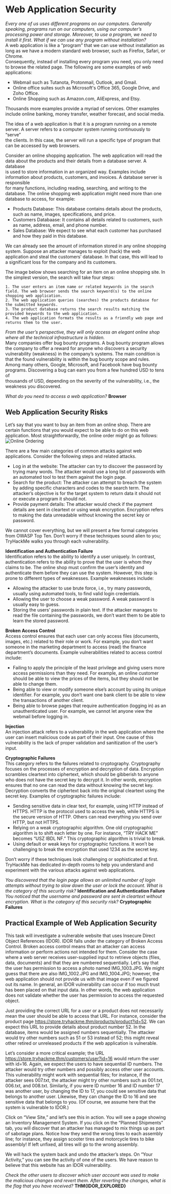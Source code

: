 # Web Application Security  
  
*Every one of us uses different programs on our computers. Generally speaking, programs run on our computers, using our computer’s processing power and storage. Moreover, to use a program, we need to install it first. What if we can use any program without installation?*  
A web application is like a “program” that we can use without installation as long as we have a modern standard web browser, such as Firefox, Safari, or Chrome.  
Consequently, instead of installing every program you need, you only need to browse the related page. The following are some examples of web applications:  
* Webmail such as Tutanota, Protonmail, Outlook, and Gmail.  
* Online office suites such as Microsoft's Office 365, Google Drive, and Zoho Office.  
* Online Shopping such as Amazon.com, AliExpress, and Etsy.  
  
Thousands more examples provide a myriad of services. Other examples include online banking, money transfer, weather forecast, and social media.  
  
The idea of a web application is that it is a program running on a remote server. A server refers to a computer system running continuously to “serve”  
the clients. In this case, the server will run a specific type of program that can be accessed by web browsers.  
  
Consider an online shopping application. The web application will read the data about the products and their details from a database server. A database  
is used to store information in an organized way. Examples include information about products, customers, and invoices. A database server is responsible  
for many functions, including reading, searching, and writing to the database. The online shopping web application might need more than one database to access, for example:  
* Products Database: This database contains details about the products, such as name, images, specifications, and price.  
* Customers Databaase: It contains all details related to customers, such as name, address, email, and phone number.  
* Sales Database: We expect to see what each customer has purchased and how they paid in this database.  
  
We can already see the amount of information stored in any online shopping system. Suppose an attacker manages to exploit (hack) the web  
application and steal the customers’ database. In that case, this will lead to a significant loss for the company and its customers.  
  
The image below shows searching for an item on an online shopping site. In the simplest version, the search will take four steps:  
```
1. The user enters an item name or related keywords in the search field. The web browser sends the search keyword(s) to the online shopping web application.  
2. The web application queries (searches) the products database for the submitted keywords.  
3. The product database returns the search results matching the provided keywords to the web application.  
4. The web application formats the results as a friendly web page and returns them to the user.  
```
*From the user’s perspective, they will only access an elegant online shop where all the technical infrastructure is hidden.*  
Many companies offer bug bounty programs. A bug bounty program allows the company to offer a reward for anyone who discovers a security  
vulnerability (weakness) in the company’s systems. The main condition is that the found vulnerability is within the bug bounty scope and rules.  
Among many others, Google, Microsoft, and Facebook have bug bounty programs. Discovering a bug can earn you from a few hundred USD to tens of  
thousands of USD, depending on the severity of the vulnerability, i.e., the weakness you discovered.  
  
*What do you need to access a web application?* **Browser**  
  
  
## Web Application Security Risks  
Let’s say that you want to buy an item from an online shop. There are certain functions that you would expect to be able to do on this web application. Most straightforwardly, the online order might go as follows:  
![Online Ordering](https://tryhackme-images.s3.amazonaws.com/user-uploads/5f04259cf9bf5b57aed2c476/room-content/352114ac8da5f156f42aa551701323a2.png)  
  
There are a few main categories of common attacks against web applications. Consider the following steps and related attacks.  
* Log in at the website: The attacker can try to discover the password by trying many words. The attacker would use a long list of passwords with an automated tool to test them against the login page.  
* Search for the product: The attacker can attempt to breach the system by adding specific characters and codes to the search term. The attacker’s objective is for the target system to return data it should not or execute a program it should not.  
* Provide payment details: The attacker would check if the payment details are sent in cleartext or using weak encryption. Encryption refers to making the data unreadable without knowing the secret key or password.  
  
We cannot cover everything, but we will present a few formal categories from OWASP Top Ten. Don’t worry if these techniques sound alien to you; TryHackMe walks you through each vulnerability.  
  
**Identification and Authentication Failure**  
Identification refers to the ability to identify a user uniquely. In contrast, authentication refers to the ability to prove that the user is whom they claims to be. The online shop must confirm the user’s identity and authenticate them before they can use the system. However, this step is prone to different types of weaknesses. Example weaknesses include:  
  
* Allowing the attacker to use brute force, i.e., try many passwords, usually using automated tools, to find valid login credentials.  
* Allowing the user to choose a weak password. A weak password is usually easy to guess.  
* Storing the users’ passwords in plain text. If the attacker manages to read the file containing the passwords, we don’t want them to be able to learn the stored password.  
  
**Broken Access Control**  
Access control ensures that each user can only access files (documents, images, etc.) related to their role or work. For example, you don’t want someone in the marketing department to access (read) the finance department’s documents. Example vulnerabilities related to access control include:  
  
* Failing to apply the principle of the least privilege and giving users more access permissions than they need. For example, an online customer should be able to view the prices of the items, but they should not be able to change them.  
* Being able to view or modify someone else’s account by using its unique identifier. For example, you don’t want one bank client to be able to view the transactions of another client.  
* Being able to browse pages that require authentication (logging in) as an unauthenticated user. For example, we cannot let anyone view the webmail before logging in.  
  
**Injection**  
An injection attack refers to a vulnerability in the web application where the user can insert malicious code as part of their input. One cause of this vulnerability is the lack of proper validation and sanitization of the user’s input.  
  
**Cryptographic Failures**  
This category refers to the failures related to cryptography. Cryptography focuses on the processes of encryption and decryption of data. Encryption scrambles cleartext into ciphertext, which should be gibberish to anyone who does not have the secret key to decrypt it. In other words, encryption ensures that no one can read the data without knowing the secret key. Decryption converts the ciphertext back into the original cleartext using the secret key. Examples of cryptographic failures include:  
* Sending sensitive data in clear text, for example, using HTTP instead of HTTPS. HTTP is the protocol used to access the web, while HTTPS is the secure version of HTTP. Others can read everything you send over HTTP, but not HTTPS.  
* Relying on a weak cryptographic algorithm. One old cryptographic algorithm is to shift each letter by one. For instance, “TRY HACK ME” becomes “USZ IBDL NF.” This cryptographic algorithm is trivial to break.  
* Using default or weak keys for cryptographic functions. It won’t be challenging to break the encryption that used 1234 as the secret key.  
  
Don’t worry if these techniques look challenging or sophisticated at first. TryHackMe has dedicated in-depth rooms to help you understand and experiment with the various attacks against web applications.  
  
*You discovered that the login page allows an unlimited number of login attempts without trying to slow down the user or lock the account. What is the category of this security risk?* **Identification and Authentication Failure**  
*You noticed that the username and password are sent in cleartext without encryption. What is the category of this security risk?* **Cryptographic Failures**  
  
  
## Practical Example of Web Application Security  
This task will investigate a vulnerable website that uses Insecure Direct Object References (IDOR). IDOR falls under the category of Broken Access Control. Broken access control means that an attacker can access information or perform actions not intended for them. Consider the case where a web server receives user-supplied input to retrieve objects (files, data, documents) and that they are numbered sequentially. Let’s say that the user has permission to access a photo named IMG_1003.JPG. We might guess that there are also IMG_1002.JPG and IMG_1004.JPG; however, the web application should not provide us with that image even if we figured out its name. In general, an IDOR vulnerability can occur if too much trust has been placed on that input data. In other words, the web application does not validate whether the user has permission to access the requested object.
  
Just providing the correct URL for a user or a product does not necessarily mean the user should be able to access that URL. For instance, consider the product page https://store.tryhackme.thm/products/product?id=52. We can expect this URL to provide details about product number 52. In the database, items would be assigned numbers sequentially. The attacker would try other numbers such as 51 or 53 instead of 52; this might reveal other retired or unreleased products if the web application is vulnerable.
  
Let’s consider a more critical example; the URL https://store.tryhackme.thm/customers/user?id=16 would return the user with id=16. Again, we expect the users to have sequential ID numbers. The attacker would try other numbers and possibly access other user accounts. This vulnerability might work with sequential files; for instance, if the attacker sees 007.txt, the attacker might try other numbers such as 001.txt, 006.txt, and 008.txt. Similarly, if you were ID number 16 and ID number 17 was another user, by changing the ID to 17, you could see sensitive data that belongs to another user. Likewise, they can change the ID to 16 and see sensitive data that belongs to you. (Of course, we assume here that the system is vulnerable to IDOR.)
  
Click on “View Site,” and let’s see this in action. You will see a page showing an Inventory Management System. If you click on the “Planned Shipments” tab, you will discover that an attacker has managed to mix things up as part of sabotage plans. Notice how they send the wrong tires to each assembly line; for instance, they assign scooter tires and motorcycle tires to bike assembly! If left unfixed, all tires will go to the wrong assembly.
  
We will hack the system back and undo the attacker’s steps. On “Your Activity,” you can see the activity of one of the users. We have reason to believe that this website has an IDOR vulnerability.
  
*Check the other users to discover which user account was used to make the malicious changes and revert them. After reverting the changes, what is the flag that you have received?* **THM{IDOR_EXPLORED}**  
  

